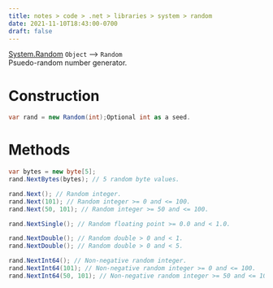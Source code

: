 ```yaml
---
title: notes > code > .net > libraries > system > random
date: 2021-11-10T18:43:00-0700
draft: false
---
```

[System.Random](https://docs.microsoft.com/en-us/dotnet/api/system.random?view=net-6.0)
`Object` –> `Random`  
Psuedo-random number generator.

# Construction
```cs
var rand = new Random(int);Optional int as a seed.
```

# Methods
```cs
var bytes = new byte[5];
rand.NextBytes(bytes); // 5 random byte values.

rand.Next(); // Random integer.
rand.Next(101); // Random integer >= 0 and <= 100.
rand.Next(50, 101); // Random integer >= 50 and <= 100.

rand.NextSingle(); // Random floating point >= 0.0 and < 1.0.

rand.NextDouble(); // Random double > 0 and < 1.
rand.NextDouble(); // Random double > 0 and < 5.

rand.NextInt64(); // Non-negative random integer.
rand.NextInt64(101); // Non-negative random integer >= 0 and <= 100.
rand.NextInt64(50, 101); // Non-negative random integer >= 50 and <= 100.
```
